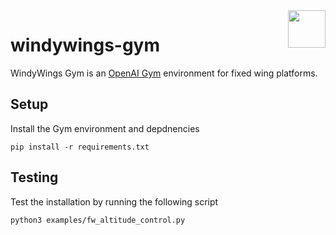 <img align="right" height="60" src="https://user-images.githubusercontent.com/5248102/126074528-004a32b9-7911-486a-9e79-8b78e6e66fdc.png">

# windywings-gym
WindyWings Gym is an [OpenAI Gym](https://www.gymlibrary.dev/content/basic_usage/) environment for fixed wing platforms. 

## Setup
Install the Gym environment and depdnencies
```
pip install -r requirements.txt
```

## Testing
Test the installation by running the following script
```
python3 examples/fw_altitude_control.py
```
